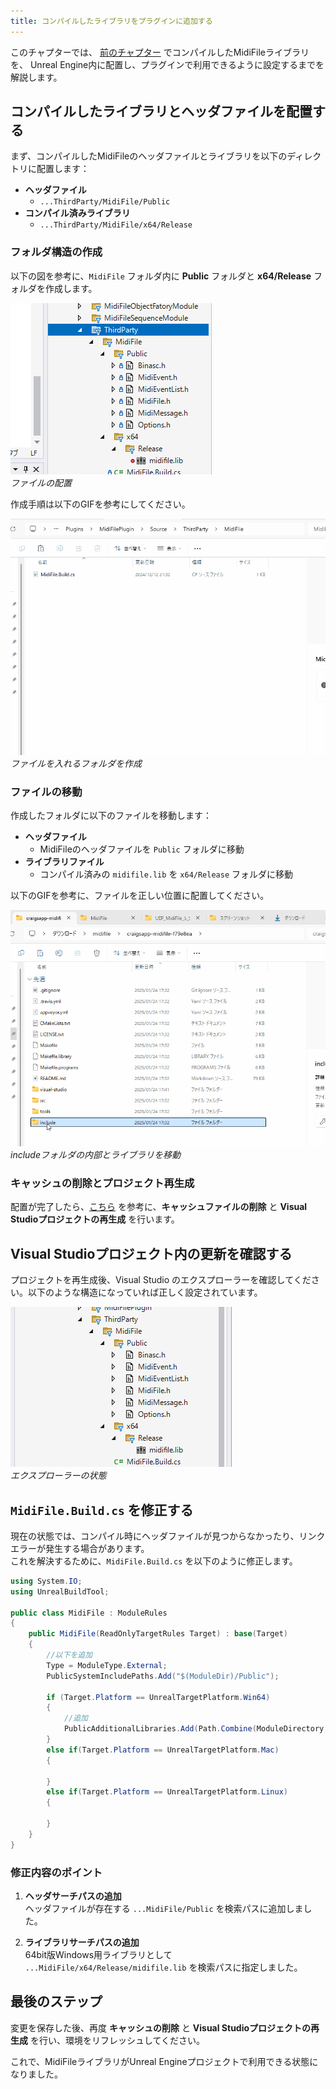 ```yaml
---
title: コンパイルしたライブラリをプラグインに追加する
---
```


このチャプターでは、 [前のチャプター](/books/ue_midi_file_plugin/05) でコンパイルしたMidiFileライブラリを、
Unreal Engine内に配置し、プラグインで利用できるように設定するまでを解説します。

## コンパイルしたライブラリとヘッダファイルを配置する

まず、コンパイルしたMidiFileのヘッダファイルとライブラリを以下のディレクトリに配置します：

* **ヘッダファイル**
    * `...ThirdParty/MidiFile/Public`
* **コンパイル済みライブラリ**
    * `...ThirdParty/MidiFile/x64/Release`

### フォルダ構造の作成

以下の図を参考に、`MidiFile` フォルダ内に **Public** フォルダと **x64/Release** フォルダを作成します。

![ファイルの配置](/images/books/ue_midi_file_plugin/06/01.png)  
*ファイルの配置*

作成手順は以下のGIFを参考にしてください。

![ファイルを入れるフォルダを作成](/images/books/ue_midi_file_plugin/06/02.gif)  
*ファイルを入れるフォルダを作成*

### ファイルの移動

作成したフォルダに以下のファイルを移動します：

* **ヘッダファイル**
    * MidiFileのヘッダファイルを `Public` フォルダに移動
* **ライブラリファイル**
    * コンパイル済みの `midifile.lib` を `x64/Release` フォルダに移動

以下のGIFを参考に、ファイルを正しい位置に配置してください。

![includeフォルダの内部とライブラリを移動](/images/books/ue_midi_file_plugin/06/03.gif)  
*includeフォルダの内部とライブラリを移動*

### キャッシュの削除とプロジェクト再生成

配置が完了したら、[こちら](/books/ue_midi_file_plugin/02.md) を参考に、**キャッシュファイルの削除** と **Visual Studioプロジェクトの再生成** を行います。

## Visual Studioプロジェクト内の更新を確認する

プロジェクトを再生成後、Visual Studio のエクスプローラーを確認してください。以下のような構造になっていれば正しく設定されています。

![エクスプローラーの状態](/images/books/ue_midi_file_plugin/06/04.png)  
*エクスプローラーの状態*

## `MidiFile.Build.cs` を修正する

現在の状態では、コンパイル時にヘッダファイルが見つからなかったり、リンクエラーが発生する場合があります。  
これを解決するために、`MidiFile.Build.cs` を以下のように修正します。

```cs
using System.IO;
using UnrealBuildTool;

public class MidiFile : ModuleRules
{
    public MidiFile(ReadOnlyTargetRules Target) : base(Target)
    {
        //以下を追加
        Type = ModuleType.External;
        PublicSystemIncludePaths.Add("$(ModuleDir)/Public");

        if (Target.Platform == UnrealTargetPlatform.Win64)
        {
            //追加
            PublicAdditionalLibraries.Add(Path.Combine(ModuleDirectory, "x64", "Release", "midifile.lib"));
        }
        else if(Target.Platform == UnrealTargetPlatform.Mac)
        {

        }
        else if(Target.Platform == UnrealTargetPlatform.Linux)
        {
             
        }
    }
}
```

### 修正内容のポイント

1. **ヘッダサーチパスの追加**  
   ヘッダファイルが存在する `...MidiFile/Public` を検索パスに追加しました。
   
2. **ライブラリサーチパスの追加**  
   64bit版Windows用ライブラリとして `...MidiFile/x64/Release/midifile.lib` を検索パスに指定しました。

## 最後のステップ

変更を保存した後、再度 **キャッシュの削除** と **Visual Studioプロジェクトの再生成** を行い、環境をリフレッシュしてください。

これで、MidiFileライブラリがUnreal Engineプロジェクトで利用できる状態になりました。